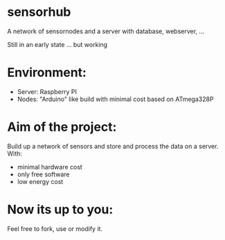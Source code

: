 sensorhub
=========

A network of sensornodes and a server with database, webserver, ... 

Still in an early state ... but working

Environment:
============
- Server: Raspberry PI
- Nodes: "Arduino" like build with minimal cost based on ATmega328P 

Aim of the project:
===================
Build up a network of sensors and store and process the data on a server.
With:
- minimal hardware cost
- only free software
- low energy cost

Now its up to you:
==================
Feel free to fork, use or modify it.
